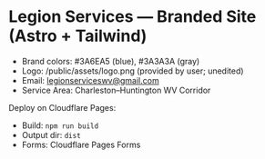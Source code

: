 
# Legion Services — Branded Site (Astro + Tailwind)
- Brand colors: #3A6EA5 (blue), #3A3A3A (gray)
- Logo: /public/assets/logo.png (provided by user; unedited)
- Email: legionserviceswv@gmail.com
- Service Area: Charleston–Huntington WV Corridor

Deploy on Cloudflare Pages:
- Build: `npm run build`
- Output dir: `dist`
- Forms: Cloudflare Pages Forms
